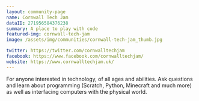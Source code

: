 ```yaml
---
layout: community-page
name: Cornwall Tech Jam
dataID: 271956584376238
summary: A place to play with code
featured-img: cornwall-tech-jam
image: /assets/img/communities/cornwall-tech-jam_thumb.jpg

twitter: https://twitter.com/cornwalltechjam
facebook: https://www.facebook.com/cornwalltechjam/
website: https://www.cornwalltechjam.uk/
---
```

For anyone interested in technology, of all ages and abilities. Ask questions
and learn about programming (Scratch, Python, Minecraft and much more) as well as
interfacing computers with the physical world.
